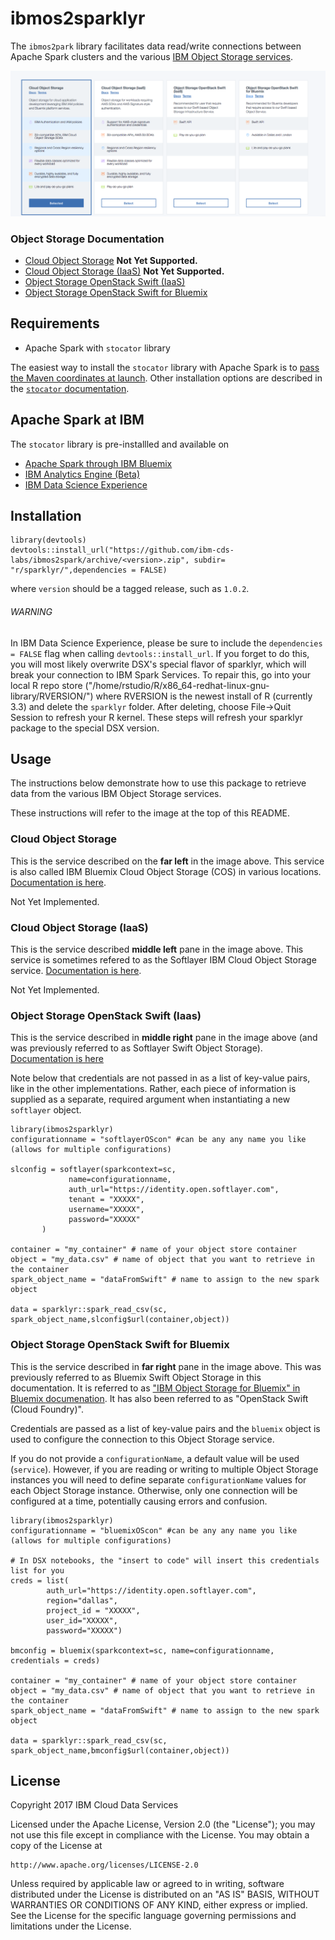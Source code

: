 # ibmos2sparklyr

The `ibmos2park` library facilitates data read/write connections between Apache Spark clusters and the various 
[IBM Object Storage services](https://console.bluemix.net/catalog/infrastructure/object-storage-group). 

![IBM Object Storage Services](fig/ibm_objectstores.png "IBM Object Storage Services")

### Object Storage Documentation

* [Cloud Object Storage](https://www.bluemix.net/docs/services/cloud-object-storage/getting-started.html) **Not Yet Supported.**
* [Cloud Object Storage (IaaS)](https://ibm-public-cos.github.io/crs-docs/) **Not Yet Supported.**
* [Object Storage OpenStack Swift (IaaS)](https://ibm-public-cos.github.io/crs-docs/)
* [Object Storage OpenStack Swift for Bluemix](https://www.ng.bluemix.net/docs/services/ObjectStorage/index.html)



## Requirements

* Apache Spark with `stocator` library

The easiest way to install the `stocator` library with Apache Spark is to 
[pass the Maven coordinates at launch](https://spark-packages.org/package/SparkTC/stocator).
Other installation options are described in the [`stocator` documentation](https://github.com/SparkTC/stocator).


## Apache Spark at IBM

The `stocator` library is pre-installled and available on 

* [Apache Spark through IBM Bluemix](https://console.bluemix.net/catalog/services/apache-spark)
* [IBM Analytics Engine (Beta)](https://console.bluemix.net/catalog/services/ibm-analytics-engine)  
* [IBM Data Science Experience](https://datascience.ibm.com)

## Installation 

    library(devtools)
    devtools::install_url("https://github.com/ibm-cds-labs/ibmos2spark/archive/<version>.zip", subdir= "r/sparklyr/",dependencies = FALSE)

where `version` should be a tagged release, such as `1.0.2`. 


###### WARNING

In IBM Data Science Experience, please be sure to include the `dependencies = FALSE` flag when 
calling `devtools::install_url`. If you forget to do this, you will most likely overwrite DSX's 
special flavor of sparklyr, which will break your connection to IBM Spark Services. To repair this,
go into your local R repo store ("/home/rstudio/R/x86_64-redhat-linux-gnu-library/RVERSION/") 
where RVERSION is the newest install of R (currently 3.3) and delete the `sparklyr` folder. 
After deleting, choose File->Quit Session to refresh your R kernel. These steps will refresh your 
sparklyr package to the special DSX version. 


## Usage

The instructions below demonstrate how to use this package to retrieve data from the various 
IBM Object Storage services.

These instructions will refer to the image at the top of this README.

### Cloud Object Storage 

This is the service described on the **far left** in the image above. This service is also called IBM Bluemix Cloud Object Storage (COS) in various locations. [Documentation is here](https://www.bluemix.net/docs/services/cloud-object-storage/getting-started.html).

Not Yet Implemented.

### Cloud Object Storage (IaaS)

This is the service described **middle left** pane in the image above. This service is sometimes refered to 
as the Softlayer IBM Cloud Object Storage service. 
[Documentation is here](https://ibm-public-cos.github.io/crs-docs/).

Not Yet Implemented.

### Object Storage OpenStack Swift (Iaas)

This is the service described in **middle right** pane in the image above (and was previously referred to 
as Softlayer Swift Object Storage).  [Documentation is here](https://ibm-public-cos.github.io/crs-docs/)

Note below that credentials are not passed in as a list of key-value pairs, like in the other implementations. 
Rather, each piece of information is supplied as a separate, required argument when instantiating
a new `softlayer` object. 

```
library(ibmos2sparklyr)
configurationname = "softlayerOScon" #can be any any name you like (allows for multiple configurations)

slconfig = softlayer(sparkcontext=sc, 
             name=configurationname, 
             auth_url="https://identity.open.softlayer.com",
             tenant = "XXXXX", 
             username="XXXXX", 
             password="XXXXX"
       )
       
container = "my_container" # name of your object store container
object = "my_data.csv" # name of object that you want to retrieve in the container
spark_object_name = "dataFromSwift" # name to assign to the new spark object

data = sparklyr::spark_read_csv(sc, spark_object_name,slconfig$url(container,object))
```

### Object Storage OpenStack Swift for Bluemix

This is the service described in **far right** pane in the image above. 
This was previously referred to as Bluemix Swift Object Storage in this documentation. It is 
referred to as ["IBM Object Storage for Bluemix" in Bluemix documenation](https://console.bluemix.net/docs/services/ObjectStorage/os_works_public.html). It has also been referred to as 
"OpenStack Swift (Cloud Foundry)". 

Credentials are passed as 
a list of key-value pairs and the `bluemix` object is used to configure the connection to 
this Object Storage service.

If you do not provide a `configurationName`, 
a default value will be used (`service`). However, if you are reading or 
writing to multiple Object Storage instances you will need to define separate `configurationName`
values for each Object Storage instance. Otherwise, only one connection will be 
configured at a time, potentially causing errors and confusion. 

```
library(ibmos2sparklyr)
configurationname = "bluemixOScon" #can be any any name you like (allows for multiple configurations)

# In DSX notebooks, the "insert to code" will insert this credentials list for you
creds = list(
        auth_url="https://identity.open.softlayer.com",
        region="dallas", 
        project_id = "XXXXX", 
        user_id="XXXXX", 
        password="XXXXX")
        
bmconfig = bluemix(sparkcontext=sc, name=configurationname, credentials = creds)
       
container = "my_container" # name of your object store container
object = "my_data.csv" # name of object that you want to retrieve in the container
spark_object_name = "dataFromSwift" # name to assign to the new spark object

data = sparklyr::spark_read_csv(sc, spark_object_name,bmconfig$url(container,object))
```




## License 

Copyright 2017 IBM Cloud Data Services

Licensed under the Apache License, Version 2.0 (the "License");
you may not use this file except in compliance with the License.
You may obtain a copy of the License at

    http://www.apache.org/licenses/LICENSE-2.0

Unless required by applicable law or agreed to in writing, software
distributed under the License is distributed on an "AS IS" BASIS,
WITHOUT WARRANTIES OR CONDITIONS OF ANY KIND, either express or implied.
See the License for the specific language governing permissions and
limitations under the License.
